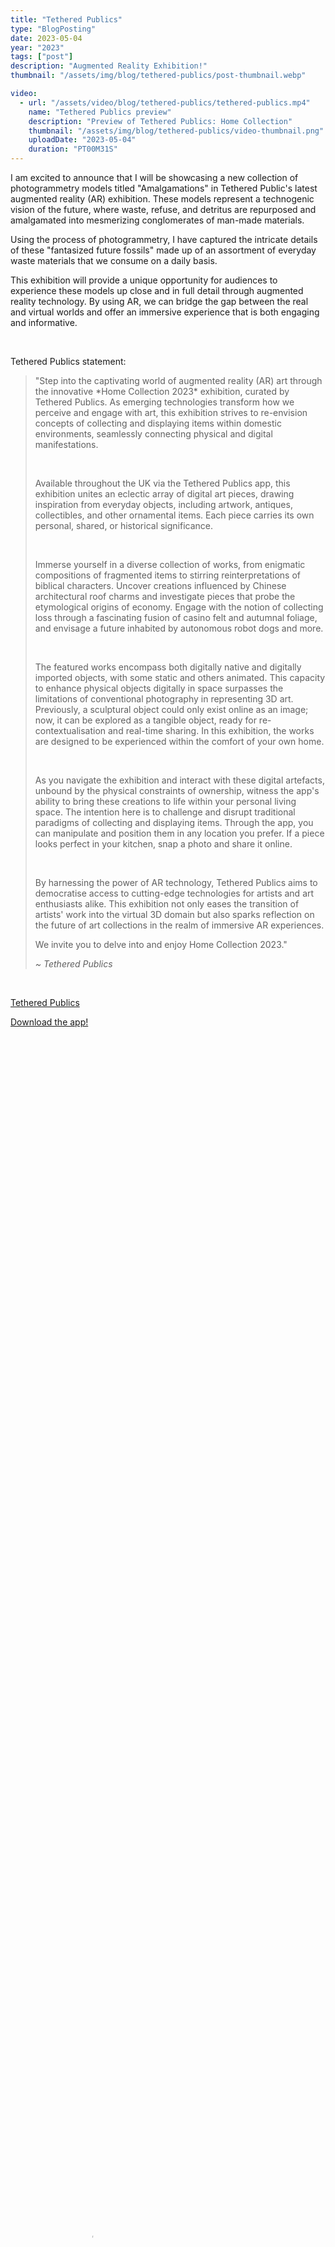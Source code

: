 ```yaml
---
title: "Tethered Publics"
type: "BlogPosting"
date: 2023-05-04
year: "2023"
tags: ["post"]
description: "Augmented Reality Exhibition!"
thumbnail: "/assets/img/blog/tethered-publics/post-thumbnail.webp"

video:
  - url: "/assets/video/blog/tethered-publics/tethered-publics.mp4"
    name: "Tethered Publics preview"
    description: "Preview of Tethered Publics: Home Collection"
    thumbnail: "/assets/img/blog/tethered-publics/video-thumbnail.png"
    uploadDate: "2023-05-04"
    duration: "PT00M31S"
---
```


<p class="indent">I am excited to announce that I will be showcasing a new collection of photogrammetry models titled "Amalgamations" in Tethered Public's latest augmented reality (AR) exhibition. These models represent a technogenic vision of the future, where waste, refuse, and detritus are repurposed and amalgamated into mesmerizing conglomerates of man-made materials.

Using the process of photogrammetry, I have captured the intricate details of these "fantasized future fossils" made up of an assortment of everyday waste materials that we consume on a daily basis.

This exhibition will provide a unique opportunity for audiences to experience these models up close and in full detail through augmented reality technology. By using AR, we can bridge the gap between the real and virtual worlds and offer an immersive experience that is both engaging and informative.</p>

<br>

<p>Tethered Publics statement:</p>

<blockquote>
<p class="indent">"Step into the captivating world of augmented reality (AR) art through the innovative *Home Collection 2023* exhibition, curated by Tethered Publics. As emerging technologies transform how we perceive and engage with art, this exhibition strives to re-envision concepts of collecting and displaying items within domestic environments, seamlessly connecting physical and digital manifestations.</p>

<br>

<p>Available throughout the UK via the Tethered Publics app, this exhibition unites an eclectic array of digital art pieces, drawing inspiration from everyday objects, including artwork, antiques, collectibles, and other ornamental items. Each piece carries its own personal, shared, or historical significance.</p>

<br>

<p>Immerse yourself in a diverse collection of works, from enigmatic compositions of fragmented items to stirring reinterpretations of biblical characters. Uncover creations influenced by Chinese architectural roof charms and investigate pieces that probe the etymological origins of economy. Engage with the notion of collecting loss through a fascinating fusion of casino felt and autumnal foliage, and envisage a future inhabited by autonomous robot dogs and more.</p>

<br>

<p>The featured works encompass both digitally native and digitally imported objects, with some static and others animated. This capacity to enhance physical objects digitally in space surpasses the limitations of conventional photography in representing 3D art. Previously, a sculptural object could only exist online as an image; now, it can be explored as a tangible object, ready for re-contextualisation and real-time sharing. In this exhibition, the works are designed to be experienced within the comfort of your own home.</p>

<br>

<p>As you navigate the exhibition and interact with these digital artefacts, unbound by the physical constraints of ownership, witness the app's ability to bring these creations to life within your personal living space. The intention here is to challenge and disrupt traditional paradigms of collecting and displaying items. Through the app, you can manipulate and position them in any location you prefer. If a piece looks perfect in your kitchen, snap a photo and share it online.</p>

<br>

<p>By harnessing the power of AR technology, Tethered Publics aims to democratise access to cutting-edge technologies for artists and art enthusiasts alike. This exhibition not only eases the transition of artists' work into the virtual 3D domain but also sparks reflection on the future of art collections in the realm of immersive AR experiences.</p>

<p>We invite you to delve into and enjoy Home Collection 2023."</p>

<cite>~ Tethered Publics</cite>
</blockquote>

<br>

<p><i class="fa-solid fa-star-of-life icon-accent"></i> <a href="https://tetheredpublics.app/exhibitions/MGekceDcjh2nGvKGhF3ETv" target="_blank" rel="noopener">Tethered Publics</a> <sup><i class="fa-solid fa-arrow-up-right-from-square icon-grey"></i></sup></p>

<p><i class="fa-solid fa-star-of-life icon-accent"></i> <a href="https://tetheredpublics.app/download" target="_blank" rel="noopener">Download the app!</a> <sup><i class="fa-solid fa-arrow-up-right-from-square icon-grey"></i></sup></p>

<br>

<video width="50%" height="100%" controls controlsList="nodownload" poster="{{ video[0].thumbnail }}">
    <source src="{{ video[0].url }}" type="video/mp4">
    Your browser does not support the video tag.
</video>
<figcaption>
    {{ video[0].description }}.
</figcaption>

<br>
<br>